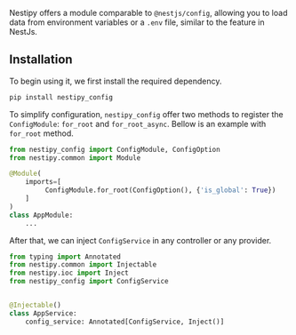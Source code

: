 Nestipy offers a module comparable to `@nestjs/config`, allowing you to load data from environment variables or a `.env` file, similar to the feature in NestJs.
## Installation
To begin using it, we first install the required dependency.
```bash
pip install nestipy_config
```
To simplify configuration, `nestipy_config` offer two methods to register the `ConfigModule`: `for_root` and `for_root_async`.
Bellow is an example with `for_root` method.

```python
from nestipy_config import ConfigModule, ConfigOption
from nestipy.common import Module

@Module(
    imports=[
         ConfigModule.for_root(ConfigOption(), {'is_global': True})
    ]
)
class AppModule:
    ...
```

After that, we can inject `ConfigService` in any controller or any provider.

```python
from typing import Annotated
from nestipy.common import Injectable
from nestipy.ioc import Inject
from nestipy_config import ConfigService


@Injectable()
class AppService:
    config_service: Annotated[ConfigService, Inject()]
```